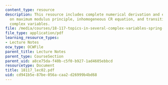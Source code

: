 ```yaml
---
content_type: resource
description: This resource includes complete numerical derivation and explanation
  on maximum modulus principle, inhomogeneous CR equation, and transition to several
  complex variables.
file: /media/courses/18-117-topics-in-several-complex-variables-spring-2005/cd941b5e87be056acaa2d26999b4bd68_18117_lec02.pdf
file_type: application/pdf
learning_resource_types:
- Lecture Notes
ocw_type: OCWFile
parent_title: Lecture Notes
parent_type: CourseSection
parent_uid: a8ce75da-f40b-c5f0-b927-1ad4605ebbcd
resourcetype: Document
title: 18117_lec02.pdf
uid: cd941b5e-87be-056a-caa2-d26999b4bd68
---
```

